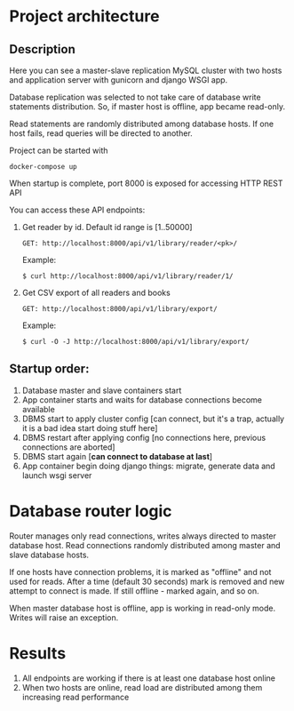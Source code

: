 # Project architecture
## Description
Here you can see a master-slave replication MySQL cluster with 
two hosts and application server with gunicorn and django WSGI app.

Database replication was selected to not take care of database write statements distribution.
So, if master host is offline, app became read-only.  

Read statements are randomly distributed among database hosts. 
If one host fails, read queries will be directed to another.

Project can be started with
        
    docker-compose up
    
When startup is complete, port 8000 is exposed for accessing HTTP REST API 

You can access these API endpoints:

1. Get reader by id. Default id range is [1..50000] 
    
       GET: http://localhost:8000/api/v1/library/reader/<pk>/
    
   Example:
    
       $ curl http://localhost:8000/api/v1/library/reader/1/
    
2. Get CSV export of all readers and books

       GET: http://localhost:8000/api/v1/library/export/
    
   Example:
    
       $ curl -O -J http://localhost:8000/api/v1/library/export/
    
## Startup order:
1. Database master and slave containers start
1. App container starts and waits for database connections become available
1. DBMS start to apply cluster config [can connect, but it's a trap, actually it is a bad idea start doing stuff here]
1. DBMS restart after applying config [no connections here, previous connections are aborted]
1. DBMS start again [**can connect to database at last**]
1. App container begin doing django things: migrate, generate data and launch wsgi server

# Database router logic
Router manages only read connections, writes always directed to master database host.
Read connections randomly distributed among master and slave database hosts.

If one hosts have connection problems, it is marked as "offline" and not used for reads.
After a time (default 30 seconds) mark is removed and new attempt to connect is made. 
If still offline - marked again, and so on.

When master database host is offline, app is working in read-only mode. Writes will raise an exception.

# Results
1. All endpoints are working if there is at least one database host online
1. When two hosts are online, read load are distributed among them increasing read performance
